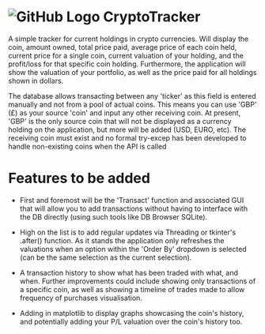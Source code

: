 # ![GitHub Logo](/images/icon.ico) CryptoTracker

A simple tracker for current holdings in crypto currencies. Will display the coin, amount owned, total price paid, average price of each coin held, current price for a single coin, current valuation of your holding, and the profit/loss for that specific coin holding. Furthermore, the application will show the valuation of your portfolio, as well as the price paid for all holdings shown in dollars.

The database allows transacting between any 'ticker' as this field is entered manually and not from a pool of actual coins. This means you can use 'GBP' (£) as your source 'coin' and input any other receiving coin. At present, 'GBP' is the only source coin that will not be displayed as a currency holding on the application, but more will be added (USD, EURO, etc). The receiving coin must exist and no formal try-excep has been developed to handle non-existing coins when the API is called

# Features to be added

* First and foremost will be the 'Transact' function and associated GUI that will allow you to add transactions without having to interface with the DB directly (using such tools like DB Browser SQLite).

* High on the list is to add regular updates via Threading or tkinter's .after() function. As it stands the application only refreshes the valuations when an option within the 'Order By' dropdown is selected (can be the same selection as the current selection).

* A transaction history to show what has been traded with what, and when. Further improvements could include showing only transactions of a specific coin, as well as showing a timeline of trades made to allow frequency of purchases visualisation.

* Adding in matplotlib to display graphs showcasing the coin's history, and potentially adding your P/L valuation over the coin's history too.
